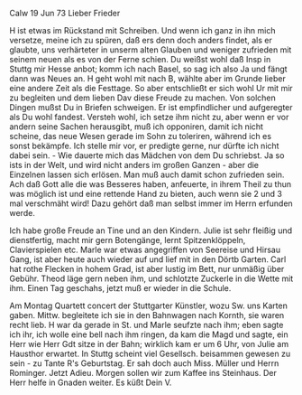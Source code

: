  Calw 19 Jun 73
Lieber Frieder

H ist etwas im Rückstand mit Schreiben. Und wenn ich ganz in ihn mich versetze, meine ich zu spüren, daß ers denn doch anders findet, als er glaubte, uns verhärteter in unserm alten Glauben und weniger zufrieden mit seinem neuen als es von der Ferne schien. Du weißst wohl daß Insp in Stuttg mir Hesse anbot; komm ich nach Basel, so sag ich also Ja und fängt dann was Neues an. H geht wohl mit nach B, wählte aber im Grunde lieber eine andere Zeit als die Festtage. So aber entschließt er sich wohl Ur mit mir zu begleiten und dem lieben Dav diese Freude zu machen. Von solchen Dingen mußst Du in Briefen schweigen. Er ist empfindlicher und aufgeregter als Du wohl fandest. Versteh wohl, ich setze ihm nicht zu, aber wenn er vor andern seine Sachen herausgibt, muß ich opponiren, damit ich nicht scheine, das neue Wesen gerade im Sohn zu toleriren, während ich es sonst bekämpfe. Ich stelle mir vor, er predigte gerne, nur dürfte ich nicht dabei sein. - Wie dauerte mich das Mädchen von dem Du schriebst. Ja so ists in der Welt, und wird nicht anders im großen Ganzen - aber die Einzelnen lassen sich erlösen. Man muß auch damit schon zufrieden sein. Ach daß Gott alle die was Besseres haben, anfeuerte, in ihrem Theil zu thun was möglich ist und eine rettende Hand zu bieten, auch wenn sie 2 und 3 mal verschmäht wird! Dazu gehört daß man selbst immer im Herrn erfunden werde.

Ich habe große Freude an Tine und an den Kindern. Julie ist sehr fleißig und dienstfertig, macht mir gern Botengänge, lernt Spitzenklöppeln, Clavierspielen etc. Marle war etwas angegriffen von Seereise und Hirsau Gang, ist aber heute auch wieder auf und lief mit in den Dörtb Garten. Carl hat rothe Flecken in hohem Grad, ist aber lustig im Bett, nur unmäßig über Gebühr. Theod läge gern neben ihm, und schlotzte Zuckerle in die Wette mit ihm. Einen Tag geschahs, jetzt muß er wieder in die Schule.

Am Montag Quartett concert der Stuttgarter Künstler, wozu Sw. uns Karten gaben. Mittw. begleitete ich sie in den Bahnwagen nach Kornth, sie waren recht lieb. H war da gerade in St. und Marle seufzte nach ihm; eben sagte ich ihr, ich wolle eine bell nach ihm ringen, da kam die Magd und sagte, ein Herr wie Herr Gdt sitze in der Bahn; wirklich kam er um 6 Uhr, von Julie am Hausthor erwartet. In Stuttg scheint viel Gesellsch. beisammen gewesen zu sein - zu Tante R's Geburtstag. Er sah doch auch Miss. Müller und Herrn Rominger. Jetzt Adieu. Morgen sollen wir zum Kaffee ins Steinhaus. 
Der Herr helfe in Gnaden weiter.
 Es küßt Dein V.
